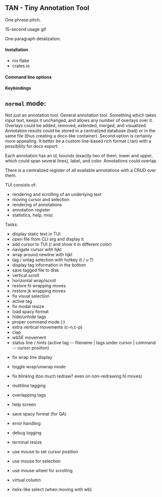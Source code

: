 ## TAN - Tiny Annotation Tool

One phrase pitch.

15-second usage gif

One paragraph detalization.

#### Installation

- nix flake
- crates.io

#### Command line options

#### Keybindings

`normal` mode:
- 

Not just an annotation tool. General annotation tool.
Something which takes input text, keeps it unchanged,
and allows any number of overlays over it. Overlays
could be added, removed, extended, merged, and visualized.
Annotation results could be stored in a centralized database (bad)
or in the same file (thus creating a docx-like container).
Second option is certainly more appealing. It better be
a custom line-based rich format (.tan) with a possibility
for docx export.

Each annotation has an id, bounds (exactly two of them,
lower and upper, which could span several lines), label, and color.
Annotations could overlap.

There is a centralized register of all available annotations
with a CRUD over them.

TUI consists of:
- rendering and scrolling of an underlying text
- moving cursor and selection
- rendering of annotations
- annotation register
- statistics, help, misc

Tasks:
+ display static text in TUI
+ open file from CLI arg and display it
+ add cursor to TUI (/ and show it in different color)
+ navigate cursor with hjkl
+ wrap around newline with hjkl
+ tag / untag selection with hotkey (t / u ?)
+ display tag information in the bottom
+ save tagged file to disk
+ vertical scroll
+ horizontal wrap/scroll
+ restore hl wrapping moves
+ restore jk wrapping moves
+ fix visual selection
+ active tag
+ fix modal resize
+ load spacy format
+ hide/unhide tags
+ proper command mode (:)
+ extra vertical movements (c-n,c-p)
+ clap
+ wbSE movement
+ status line / hints (active tag -- filename | tags under cursor | command -- cursor posiiton)

- fix wrap line display
- toggle wrap/unwrap mode
- fix blinking (too much redraw? even on non-redrawing hl moves)
- multiline tagging
- overlapping tags

- help screen
- save spacy format (for QA)
- error handling
- debug logging
- terminal resize
- use mouse to set cursor position
- use mouse for selection
- use mouse wheel for scrolling
- virtual column
- helix-like select (when moving with wb)

